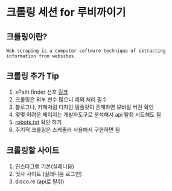 # 크롤링 세션 for 루비까이기

## 크롤링이란?
```text
Web scraping is a computer software technique of extracting information from websites.
```

## 크롤링 추가 Tip

1. xPath finder 선호 [링크](https://chrome.google.com/webstore/detail/xpath-finder/ihnknokegkbpmofmafnkoadfjkhlogph)
2. 크롤링은 외부 변수 많으니 예외 처리 필수
3. 블로그나, 카페처럼 디자인 템플릿이 존재하면 모바일 버전 확인
4. 몇몇 어려운 페이지는 개발자도구로 분석해서 api 탈취 시도해도 됨
5. [robots.txt](https://kimdoky.github.io/python/2017/06/14/python-robots.html) 확인 하기
6. 주기적 크롤링은 스케줄러 사용해서 구현하면 됨


## 크롤링할 사이트

1. 인스타그램 기본(실레니움)
2. 멋사 사이트 (실레니움 로그인)
3. disco.re (api로 탈취)
